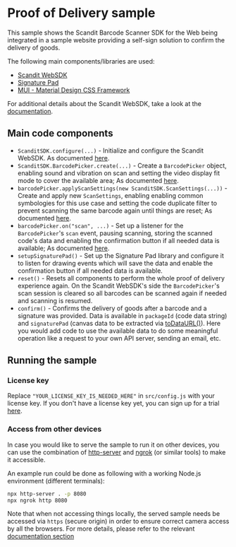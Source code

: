 # Proof of Delivery sample

This sample shows the Scandit Barcode Scanner SDK
for the Web being integrated in a sample website providing a self-sign solution to confirm the delivery of goods.

The following main components/libraries are used:

- [Scandit WebSDK](https://www.scandit.com/products/web-sdk/)
- [Signature Pad](https://github.com/szimek/signature_pad)
- [MUI - Material Design CSS Framework](https://github.com/muicss/mui)

For additional details about the Scandit WebSDK, take a look at the [documentation](http://docs.scandit.com/stable/web/index.html).

## Main code components

- `ScanditSDK.configure(...)` - Initialize and configure the Scandit WebSDK. As documented [here](https://docs.scandit.com/stable/web/globals.html#configure).
- `ScanditSDK.BarcodePicker.create(...)` - Create a `BarcodePicker` object, enabling sound and vibration on scan and setting the video display fit mode to cover the available area; As documented [here](https://docs.scandit.com/stable/web/globals.html#configure).
- `barcodePicker.applyScanSettings(new ScanditSDK.ScanSettings(...))` - Create and apply new `ScanSettings`, enabling enabling common symbologies for this use case and setting the code duplicate filter to prevent scanning the same barcode again until things are reset; As documented [here](https://docs.scandit.com/stable/web/classes/scansettings.html).
- `barcodePicker.on("scan", ...)` - Set up a listener for the `BarcodePicker`'s `scan` event, pausing scanning, storing the scanned code's data and enabling the confirmation button if all needed data is available; As documented [here](https://docs.scandit.com/stable/web/classes/barcodepicker.html#on).
- `setupSignaturePad()` - Set up the Signature Pad library and configure it to listen for drawing events which will save the data and enable the confirmation button if all needed data is available.
- `reset()` - Resets all components to perform the whole proof of delivery experience again. On the Scandit WebSDK's side the `BarcodePicker`'s scan session is cleared so all barcodes can be scanned again if needed and scanning is resumed.
- `confirm()` - Confirms the delivery of goods after a barcode and a signature was provided. Data is available in `packageId` (code data string) and `signaturePad` (canvas data to be extracted via [toDataURL()](https://developer.mozilla.org/en-US/docs/Web/API/HTMLCanvasElement/toDataURL)). Here you would add code to use the available data to do some meaningful operation like a request to your own API server, sending an email, etc.

## Running the sample

### License key

Replace `"YOUR_LICENSE_KEY_IS_NEEDED_HERE"` in `src/config.js` with your license key. If you don't have a
license key yet, you can sign up for a trial [here](https://ssl.scandit.com/customers/new?p=test&source=websdk).

### Access from other devices

In case you would like to serve the sample to run it on other devices, you can use the combination of [http-server](https://www.npmjs.com/package/http-server) and [ngrok](https://ngrok.com/) (or similar tools) to make it accessible.

An example run could be done as following with a working Node.js environment (different terminals):

```bash
npx http-server . -p 8080
npx ngrok http 8080
```

Note that when not accessing things locally, the served sample needs be accessed via `https` (secure origin) in order to ensure correct camera access by all the browsers. For more details, please refer to the relevant [documentation section](http://docs.scandit.com/stable/web/index.html#important-notes)

